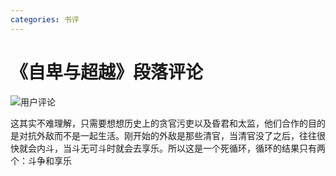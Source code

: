 ```yaml
---
categories: 书评
---
```


# 《自卑与超越》段落评论

![用户评论](/img/自卑与超越-用户评论.png)

这其实不难理解，只需要想想历史上的贪官污吏以及昏君和太监，他们合作的目的是对抗外敌而不是一起生活。刚开始的外敌是那些清官，当清官没了之后，往往很快就会内斗，当斗无可斗时就会去享乐。所以这是一个死循环，循环的结果只有两个：斗争和享乐